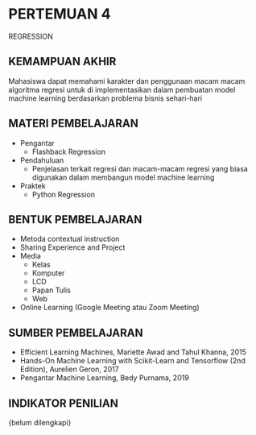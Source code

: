# **PERTEMUAN 4**
REGRESSION

## **KEMAMPUAN AKHIR**
Mahasiswa dapat memahami karakter dan penggunaan macam macam algoritma regresi untuk di implementasikan dalam pembuatan model machine learning berdasarkan problema bisnis sehari-hari

## **MATERI PEMBELAJARAN**
- Pengantar
    - Flashback Regression
- Pendahuluan 
    - Penjelasan terkait regresi dan macam-macam regresi yang biasa digunakan dalam membangun model machine learning
- Praktek
    - Python Regression

## **BENTUK PEMBELAJARAN**
- Metoda contextual instruction
- Sharing Experience and Project
- Media 
    - Kelas
    - Komputer
    - LCD
    - Papan Tulis
    - Web
- Online Learning (Google Meeting atau Zoom Meeting)

## **SUMBER PEMBELAJARAN**
- Efficient Learning Machines, Mariette Awad and Tahul Khanna, 2015
- Hands-On Machine Learning with Scikit-Learn and Tensorflow (2nd Edition), Aurelien Geron, 2017
- Pengantar Machine Learning, Bedy Purnama, 2019

## **INDIKATOR PENILIAN**
{belum dilengkapi}